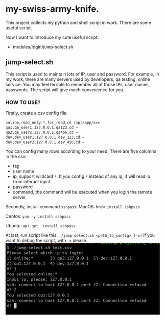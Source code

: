 # my-swiss-army-knife.
This project collects my python and shell script in work. There are some useful script.

Now I want to introduce my cute useful script:
* modules/login/jump-select.sh

## jump-select.sh
This script is used to maintain lots of IP, user and password. For example, in my work,
there are many servers used by developers, qa testing, online service. 
You may feel terrible to remember all of those IPs, user names, passwords.
The script will give much convenience for you.

### HOW TO USE?
Firstly, create a csv config file:
```angular2
online,read_only,*,for_read,cd /opt/app/xxx
qa1,qa_user1,127.0.0.1,qa123,cd ~
qa2,qa_user2,127.0.0.1,qa456,cd ~
dev,dev_user1,127.0.0.1,dev_123,cd ~
dev,dev_user2,127.0.0.1,dev_456,cd ~
``` 
You can config many rows according to your need.
There are five columns in the csv.
* tag
* user name
* ip, support wildcard `*`. It you config `*` instead of any ip, it will read ip from interact input. 
* password
* command, the command will be executed when you login the remote server.

Secondly, install command `sshpass`:
MacOS:
`brew install sshpass`

Centos:
`yum -y install sshpass`

Ubuntu:
`apt-get  install sshpass`

At last, run script like this:
`./jump-select.sh <path_to_config> [-x]`
If you want to debug the script, with `-x` please.
![jump-select-demo](docs/jump-select-demo.png)